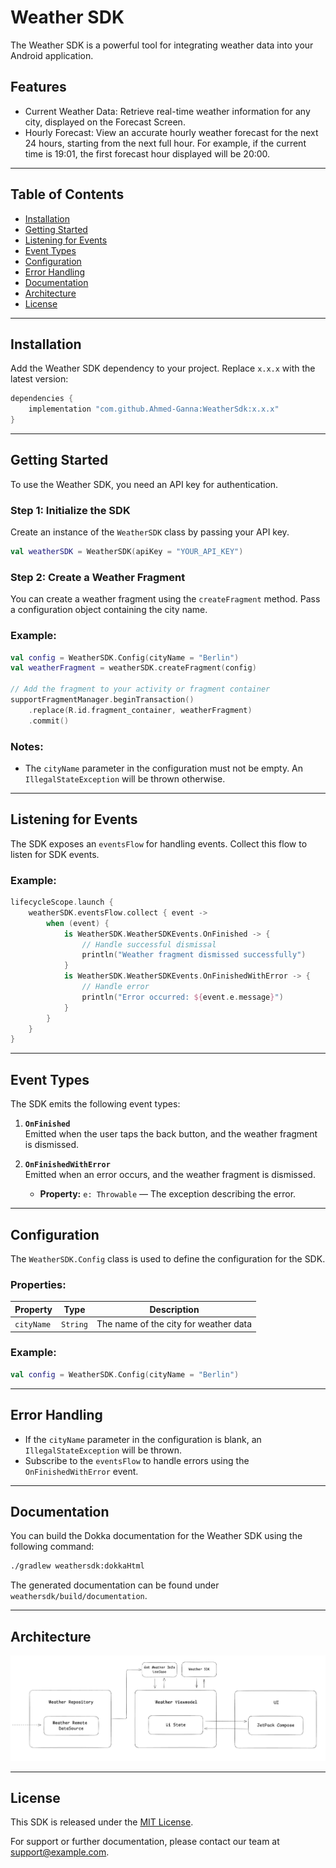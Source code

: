 # Weather SDK

The Weather SDK is a powerful tool for integrating weather data into your Android application.

## Features

- Current Weather Data: Retrieve real-time weather information for any city, displayed on the Forecast Screen.
- Hourly Forecast: View an accurate hourly weather forecast for the next 24 hours, starting from the next full hour. For example, if the current time is 19:01, the first forecast hour displayed will be 20:00.

---

## Table of Contents

- [Installation](#installation)
- [Getting Started](#getting-started)
- [Listening for Events](#listening-for-events)
- [Event Types](#event-types)
- [Configuration](#configuration)
- [Error Handling](#error-handling)
- [Documentation](#documentation)
- [Architecture](#architecture)
- [License](#license)

---

## Installation

Add the Weather SDK dependency to your project. Replace `x.x.x` with the latest version:

```gradle
dependencies {
    implementation "com.github.Ahmed-Ganna:WeatherSdk:x.x.x"
}
```

---

## Getting Started

To use the Weather SDK, you need an API key for authentication.

### Step 1: Initialize the SDK

Create an instance of the `WeatherSDK` class by passing your API key.

```kotlin
val weatherSDK = WeatherSDK(apiKey = "YOUR_API_KEY")
```


### Step 2: Create a Weather Fragment

You can create a weather fragment using the `createFragment` method. Pass a configuration object containing the city name.

### Example:

```kotlin
val config = WeatherSDK.Config(cityName = "Berlin")
val weatherFragment = weatherSDK.createFragment(config)

// Add the fragment to your activity or fragment container
supportFragmentManager.beginTransaction()
    .replace(R.id.fragment_container, weatherFragment)
    .commit()
```

### Notes:
- The `cityName` parameter in the configuration must not be empty. An `IllegalStateException` will be thrown otherwise.

---

## Listening for Events

The SDK exposes an `eventsFlow` for handling events. Collect this flow to listen for SDK events.

### Example:

```kotlin
lifecycleScope.launch {
    weatherSDK.eventsFlow.collect { event ->
        when (event) {
            is WeatherSDK.WeatherSDKEvents.OnFinished -> {
                // Handle successful dismissal
                println("Weather fragment dismissed successfully")
            }
            is WeatherSDK.WeatherSDKEvents.OnFinishedWithError -> {
                // Handle error
                println("Error occurred: ${event.e.message}")
            }
        }
    }
}
```

---

## Event Types

The SDK emits the following event types:

1. **`OnFinished`**  
   Emitted when the user taps the back button, and the weather fragment is dismissed.

2. **`OnFinishedWithError`**  
   Emitted when an error occurs, and the weather fragment is dismissed.
   - **Property:** `e: Throwable` — The exception describing the error.

---

## Configuration

The `WeatherSDK.Config` class is used to define the configuration for the SDK.

### Properties:

| Property   | Type     | Description                           |
|------------|----------|---------------------------------------|
| `cityName` | `String` | The name of the city for weather data |

### Example:

```kotlin
val config = WeatherSDK.Config(cityName = "Berlin")
```

---

## Error Handling

- If the `cityName` parameter in the configuration is blank, an `IllegalStateException` will be thrown.
- Subscribe to the `eventsFlow` to handle errors using the `OnFinishedWithError` event.

---

## Documentation

You can build the Dokka documentation for the Weather SDK using the following command:

```bash
./gradlew weathersdk:dokkaHtml
```

The generated documentation can be found under `weathersdk/build/documentation`.

---

## Architecture

![Project Architecture](./arch.png)

---

## License

This SDK is released under the [MIT License](LICENSE).

For support or further documentation, please contact our team at support@example.com.